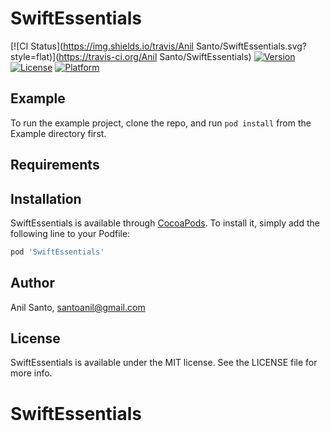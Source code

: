 # SwiftEssentials

[![CI Status](https://img.shields.io/travis/Anil Santo/SwiftEssentials.svg?style=flat)](https://travis-ci.org/Anil Santo/SwiftEssentials)
[![Version](https://img.shields.io/cocoapods/v/SwiftEssentials.svg?style=flat)](https://cocoapods.org/pods/SwiftEssentials)
[![License](https://img.shields.io/cocoapods/l/SwiftEssentials.svg?style=flat)](https://cocoapods.org/pods/SwiftEssentials)
[![Platform](https://img.shields.io/cocoapods/p/SwiftEssentials.svg?style=flat)](https://cocoapods.org/pods/SwiftEssentials)

## Example

To run the example project, clone the repo, and run `pod install` from the Example directory first.

## Requirements

## Installation

SwiftEssentials is available through [CocoaPods](https://cocoapods.org). To install
it, simply add the following line to your Podfile:

```ruby
pod 'SwiftEssentials'
```

## Author

Anil Santo, santoanil@gmail.com

## License

SwiftEssentials is available under the MIT license. See the LICENSE file for more info.
# SwiftEssentials
